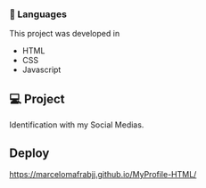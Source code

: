 ### 🚀 Languages
This project was developed in
  - HTML
  - CSS
  - Javascript


## 💻 Project
Identification with my Social Medias.

## Deploy
https://marcelomafrabjj.github.io/MyProfile-HTML/
